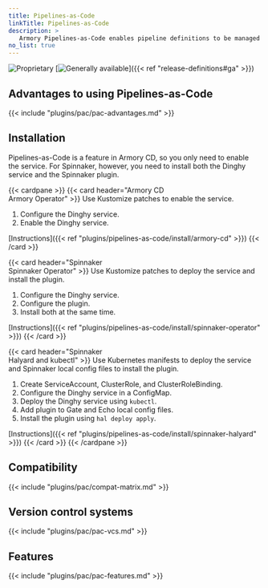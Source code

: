 ```yaml
---
title: Pipelines-as-Code
linkTitle: Pipelines-as-Code
description: >
   Armory Pipelines-as-Code enables pipeline definitions to be managed as code in GitHub, BitBucket, or GitLab.  It operates as a service/plugin for open source Spinnaker and as feature in Armory Continuous Deployment.
no_list: true
---
```


![Proprietary](/images/proprietary.svg) [![Generally available](/images/ga.svg)]({{< ref "release-definitions#ga" >}}) 

## Advantages to using Pipelines-as-Code

{{< include "plugins/pac/pac-advantages.md" >}}

## Installation

Pipelines-as-Code is a feature in Armory CD, so you only need to enable the service. For Spinnaker, however, you need to install both the Dinghy service and the Spinnaker plugin.

{{< cardpane >}}
{{< card header="Armory CD<br>Armory Operator" >}}
Use Kustomize patches to enable the service.

1. Configure the Dinghy service.
1. Enable the Dinghy service.

[Instructions]({{< ref "plugins/pipelines-as-code/install/armory-cd" >}})
{{< /card >}}

{{< card header="Spinnaker<br>Spinnaker Operator" >}}
Use Kustomize patches to deploy the service and install the plugin.

1. Configure the Dinghy service.
1. Configure the plugin.
1. Install both at the same time.

[Instructions]({{< ref "plugins/pipelines-as-code/install/spinnaker-operator" >}})
{{< /card >}}

{{< card header="Spinnaker<br>Halyard and kubectl" >}}
Use Kubernetes manifests to deploy the service and Spinnaker local config files to install the plugin.

1. Create ServiceAccount, ClusterRole, and ClusterRoleBinding.
1. Configure the Dinghy service in a ConfigMap.
1. Deploy the Dinghy service using `kubectl`.
1. Add plugin to Gate and Echo local config files.
1. Install the plugin using `hal deploy apply`.

[Instructions]({{< ref "plugins/pipelines-as-code/install/spinnaker-halyard" >}})
{{< /card >}}
{{< /cardpane >}}

## Compatibility

{{< include "plugins/pac/compat-matrix.md" >}}

## Version control systems

{{< include "plugins/pac/pac-vcs.md" >}}

## Features

{{< include "plugins/pac/pac-features.md" >}}
